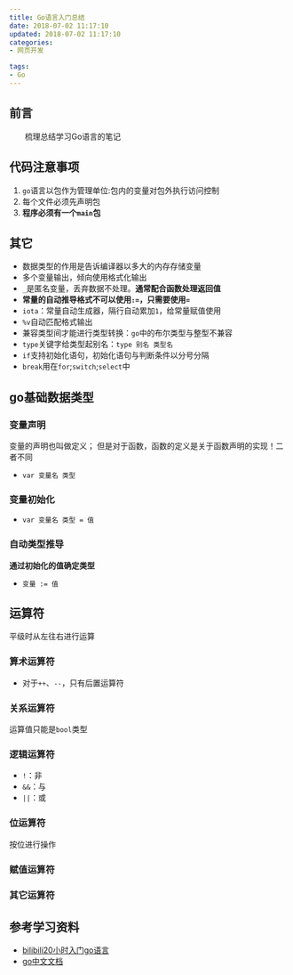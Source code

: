 ```yaml
---
title: Go语言入门总结
date: 2018-07-02 11:17:10
updated: 2018-07-02 11:17:10
categories:
- 网页开发

tags:
- Go
---
```

## 前言
&emsp;&emsp;梳理总结学习Go语言的笔记

<!-- more -->
## 代码注意事项
1. `go`语言以包作为管理单位:包内的变量对包外执行访问控制
2. 每个文件必须先声明包
3. **程序必须有一个`main`包**


## 其它
- 数据类型的作用是告诉编译器以多大的内存存储变量
- 多个变量输出，倾向使用格式化输出
- `_`是匿名变量，丢弃数据不处理。**通常配合函数处理返回值**
- **常量的自动推导格式不可以使用`:=`，只需要使用`=`**
- `iota`：常量自动生成器，隔行自动累加`1`，给常量赋值使用
- `%v`自动匹配格式输出
- 兼容类型间才能进行类型转换：`go`中的布尔类型与整型不兼容
- `type`关键字给类型起别名：`type 别名 类型名`
- `if`支持初始化语句，初始化语句与判断条件以分号分隔
- `break`用在`for`;`switch`;`select`中

## go基础数据类型
### 变量声明
变量的声明也叫做定义；
但是对于函数，函数的定义是关于函数声明的实现！二者不同
- `var 变量名 类型`
### 变量初始化
- `var 变量名 类型 = 值`
### 自动类型推导
**通过初始化的值确定类型**
- `变量 := 值`

## 运算符
平级时从左往右进行运算
### 算术运算符
- 对于`++`、`--`，只有后置运算符
### 关系运算符
运算值只能是`bool`类型
### 逻辑运算符
- `!`：非
- `&&`：与
- `||`：或
### 位运算符
按位进行操作
### 赋值运算符
### 其它运算符

## 参考学习资料
- [bilibili20小时入门go语言](https://www.bilibili.com/video/av20432910/)
- [go中文文档](https://studygolang.com/pkgdoc)
